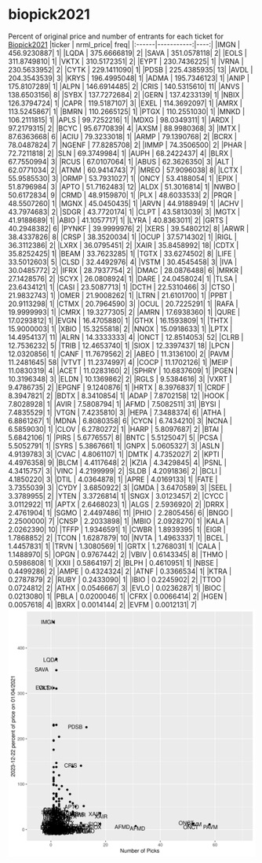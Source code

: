 # biopick2021
Percent of original price and number of entrants for each ticket for [Biopick2021](https://twitter.com/hashtag/Biopick2021)
|ticker |  nrml_price| freq|
|:------|-----------:|----:|
|IMGN   | 456.9230887|    1|
|LQDA   | 375.6666819|    2|
|SAVA   | 351.0578118|    2|
|EOLS   | 311.8749810|    1|
|VKTX   | 310.5172351|    2|
|EYPT   | 230.7436225|    1|
|VRNA   | 230.5633952|    2|
|CYTK   | 229.1411090|    1|
|PDSB   | 225.4385935|   13|
|AVDL   | 204.3543539|    3|
|KRYS   | 196.4995048|    1|
|ADMA   | 195.7346123|    1|
|ANIP   | 175.8107289|    1|
|ALPN   | 146.6914485|    2|
|CRIS   | 140.5315610|   11|
|ANVS   | 138.6503156|    8|
|SYBX   | 137.7272684|    2|
|GERN   | 137.4233139|    1|
|NBIX   | 126.3794724|    1|
|CAPR   | 119.5187107|    3|
|EXEL   | 114.3692097|    1|
|AMRX   | 113.5245867|    1|
|BMRN   | 110.2665125|    1|
|PTGX   | 110.2551030|    1|
|MNKD   | 106.2111815|    1|
|APLS   |  99.7252216|    1|
|MDXG   |  98.0349311|    1|
|ARDX   |  97.2179315|    2|
|BCYC   |  95.6770839|    4|
|AXSM   |  88.9980368|    3|
|IMTX   |  87.6363668|    6|
|ACIU   |  79.3233018|    1|
|ARMP   |  79.1390768|    2|
|BCRX   |  78.0487824|    7|
|NGENF  |  77.8285708|    2|
|IMMP   |  74.3506500|    2|
|PHAR   |  72.7211818|    2|
|SLN    |  69.3749984|    1|
|AUPH   |  68.2422437|    4|
|BLRX   |  67.7550994|    3|
|RCUS   |  67.0107064|    1|
|ABUS   |  62.3626350|    3|
|ALT    |  62.0771034|    2|
|ATNM   |  60.9414743|    7|
|MREO   |  57.9096038|    8|
|LCTX   |  55.9585530|    3|
|ORMP   |  53.7931027|    1|
|ONCY   |  53.4188054|    1|
|EPIX   |  51.8796984|    3|
|APTO   |  51.7162483|   12|
|ALDX   |  51.3016814|    1|
|NWBO   |  50.6172834|    9|
|CRMD   |  48.9159870|    1|
|PLX    |  48.6033533|    2|
|PRQR   |  48.5507260|    1|
|MGNX   |  45.0450435|    1|
|ARVN   |  44.9188949|    1|
|ACHV   |  43.7974683|    2|
|SDGR   |  43.7720174|    1|
|CLPT   |  43.5813039|    3|
|MGTX   |  41.9188689|    1|
|ABIO   |  41.1057717|    1|
|LYRA   |  40.8363011|    2|
|GRTS   |  40.2948382|    6|
|PYNKF  |  39.9999976|    2|
|XERS   |  39.5480212|    8|
|ARWR   |  38.4337826|    8|
|CRSP   |  38.3520034|    1|
|OCUP   |  37.5714302|    1|
|RIGL   |  36.3112386|    2|
|LXRX   |  36.0795451|    2|
|XAIR   |  35.8458992|   18|
|CDTX   |  35.8252425|    1|
|BEAM   |  33.7623285|    1|
|TGTX   |  33.6274502|    8|
|LIFE   |  33.5012603|    5|
|CLSD   |  32.4492976|    4|
|VSTM   |  30.4545458|    3|
|IVA    |  30.0485772|    2|
|IFRX   |  28.7937754|    2|
|DMAC   |  28.0876488|    6|
|MRKR   |  27.1428576|    2|
|SCYX   |  26.0808924|    1|
|DARE   |  24.0458024|    1|
|TLSA   |  23.6434121|    1|
|CASI   |  23.5087713|    1|
|DCTH   |  22.5310466|    3|
|CTSO   |  21.9832743|    1|
|OMER   |  21.9008262|    1|
|LTRN   |  21.6101700|    1|
|PPBT   |  20.9113298|    1|
|CTMX   |  20.7964590|    3|
|OCUL   |  20.7225291|    1|
|RAFA   |  19.9999993|    1|
|CMRX   |  19.3277305|    2|
|AMRN   |  17.6938360|    1|
|QURE   |  17.0293812|    1|
|EVGN   |  16.4705880|    1|
|GTHX   |  16.1593809|    1|
|THTX   |  15.9000003|    1|
|XBIO   |  15.3255818|    2|
|NNOX   |  15.0918633|    1|
|LPTX   |  14.4954137|   11|
|ALRN   |  14.3333333|    4|
|ONCT   |  12.8514053|   52|
|CLRB   |  12.7536232|    5|
|TRIB   |  12.4653740|    1|
|SIOX   |  12.3397437|   18|
|LPCN   |  12.0320856|    1|
|CANF   |  11.7679562|    2|
|ABEO   |  11.3136100|    2|
|PAVM   |  11.2481645|   58|
|VTVT   |  11.2374997|    4|
|COCP   |  11.1702126|    1|
|MEIP   |  11.0830319|    4|
|ACET   |  11.0283160|    2|
|SPHRY  |  10.6837609|    1|
|PGEN   |  10.3196348|    3|
|ELDN   |  10.1369862|    2|
|RGLS   |   9.5384616|    3|
|VXRT   |   9.4786735|    2|
|EPGNF  |   9.1240876|    1|
|HRTX   |   8.3976837|    1|
|CRDF   |   8.3947821|    2|
|BDTX   |   8.3410854|    1|
|ADAP   |   7.8702158|   12|
|HOOK   |   7.8028928|    1|
|AVIR   |   7.5808794|    1|
|AFMD   |   7.5082511|   31|
|BYSI   |   7.4835529|    1|
|VTGN   |   7.4235810|    3|
|HEPA   |   7.3488374|    6|
|ATHA   |   6.8861267|    1|
|MDNA   |   6.8080358|    6|
|CYCN   |   6.7434210|    3|
|NCNA   |   6.5859030|    1|
|CLOV   |   6.2780272|    1|
|HARP   |   5.8097687|    2|
|BTAI   |   5.6842106|    1|
|PIRS   |   5.6776557|    8|
|BNTC   |   5.5125047|    5|
|PCSA   |   5.5052791|    1|
|SYRS   |   5.3867661|    1|
|GNPX   |   5.0605327|    3|
|ASLN   |   4.9139783|    3|
|CVAC   |   4.8061107|    1|
|DMTK   |   4.7352027|    2|
|KPTI   |   4.4976358|    9|
|BLCM   |   4.4117648|    2|
|KZIA   |   4.3429845|    4|
|PSNL   |   4.3415757|    3|
|VINC   |   4.2199999|    2|
|SLDB   |   4.2091836|    2|
|BCLI   |   4.1850220|    3|
|DTIL   |   4.0364878|    1|
|APRE   |   4.0169133|    1|
|FATE   |   3.7355039|    3|
|CYDY   |   3.6850922|    3|
|GMDA   |   3.6470589|    3|
|SEEL   |   3.3789955|    2|
|YTEN   |   3.3726814|    1|
|SNGX   |   3.0123457|    2|
|CYCC   |   3.0112922|   11|
|APTX   |   2.6468023|    1|
|ALGS   |   2.5936920|    2|
|DRRX   |   2.4761904|    1|
|SGMO   |   2.4497486|   11|
|PHIO   |   2.2805456|    6|
|BNGO   |   2.2500000|    7|
|CNSP   |   2.2033898|    1|
|MBIO   |   2.0928270|    1|
|KALA   |   2.0262390|   10|
|TFFP   |   1.9346591|    1|
|CWBR   |   1.8939395|    1|
|EIGR   |   1.7868852|    2|
|TCON   |   1.6287879|   10|
|NVTA   |   1.4963337|    1|
|BCEL   |   1.4457831|    1|
|TRVN   |   1.3080569|    1|
|GRTX   |   1.2768031|    1|
|CALA   |   1.1488970|    5|
|OPGN   |   0.9767442|    2|
|VBIV   |   0.6143345|    8|
|THMO   |   0.5986808|    1|
|XXII   |   0.5864197|    2|
|BLPH   |   0.4610951|    1|
|NBSE   |   0.4499286|    2|
|AMPE   |   0.4324324|    2|
|ATNF   |   0.3366534|    1|
|KTRA   |   0.2787879|    2|
|RUBY   |   0.2433090|    1|
|IBIO   |   0.2245902|    2|
|TTOO   |   0.0724812|    2|
|ATHX   |   0.0546667|    3|
|EVLO   |   0.0236287|    1|
|BIOC   |   0.0213080|    1|
|PBLA   |   0.0200046|    1|
|CFRX   |   0.0066414|    2|
|HGEN   |   0.0057618|    4|
|BXRX   |   0.0014144|    2|
|EVFM   |   0.0012131|    7|
![retvspicks](biopicks.png?raw=true)
